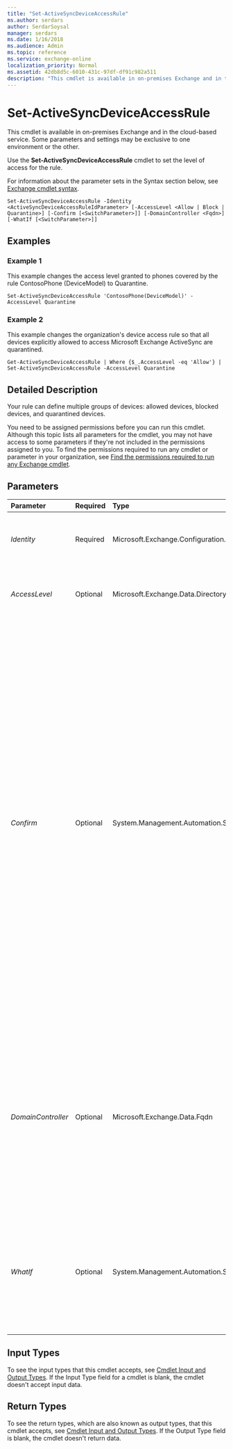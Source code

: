 ```yaml
---
title: "Set-ActiveSyncDeviceAccessRule"
ms.author: serdars
author: SerdarSoysal
manager: serdars
ms.date: 1/16/2018
ms.audience: Admin
ms.topic: reference
ms.service: exchange-online
localization_priority: Normal
ms.assetid: 42db8d5c-6010-431c-97df-df91c982a511
description: "This cmdlet is available in on-premises Exchange and in the cloud-based service. Some parameters and settings may be exclusive to one environment or the other."
---
```


# Set-ActiveSyncDeviceAccessRule

This cmdlet is available in on-premises Exchange and in the cloud-based service. Some parameters and settings may be exclusive to one environment or the other. 
  
Use the **Set-ActiveSyncDeviceAccessRule** cmdlet to set the level of access for the rule.
  
For information about the parameter sets in the Syntax section below, see [Exchange cmdlet syntax](https://technet.microsoft.com/library/bb123552.aspx). 
  
```
Set-ActiveSyncDeviceAccessRule -Identity <ActiveSyncDeviceAccessRuleIdParameter> [-AccessLevel <Allow | Block | Quarantine>] [-Confirm [<SwitchParameter>]] [-DomainController <Fqdn>] [-WhatIf [<SwitchParameter>]]

```

## Examples
<a name="Examples"> </a>

### Example 1

This example changes the access level granted to phones covered by the rule ContosoPhone (DeviceModel) to Quarantine.
  
```
Set-ActiveSyncDeviceAccessRule 'ContosoPhone(DeviceModel)' -AccessLevel Quarantine
```

### Example 2

This example changes the organization's device access rule so that all devices explicitly allowed to access Microsoft Exchange ActiveSync are quarantined.
  
```
Get-ActiveSyncDeviceAccessRule | Where {$_.AccessLevel -eq 'Allow'} | Set-ActiveSyncDeviceAccessRule -AccessLevel Quarantine
```

## Detailed Description
<a name="DetailedDescription"> </a>

Your rule can define multiple groups of devices: allowed devices, blocked devices, and quarantined devices.
  
You need to be assigned permissions before you can run this cmdlet. Although this topic lists all parameters for the cmdlet, you may not have access to some parameters if they're not included in the permissions assigned to you. To find the permissions required to run any cmdlet or parameter in your organization, see [Find the permissions required to run any Exchange cmdlet](https://technet.microsoft.com/library/mt432940.aspx).
  
## Parameters
<a name="DetailedDescription"> </a>

|**Parameter**|**Required**|**Type**|**Description**|
|:-----|:-----|:-----|:-----|
| _Identity_ <br/> |Required  <br/> |Microsoft.Exchange.Configuration.Tasks.ActiveSyncDeviceAccessRuleIdParameter  <br/> |The  _Identity_ parameter specifies the identity of the device access rule. <br/> |
| _AccessLevel_ <br/> |Optional  <br/> |Microsoft.Exchange.Data.Directory.SystemConfiguration.DeviceAccessLevel  <br/> |The  _AccessLevel_ parameter specifies whether the devices are allowed, blocked, or quarantined. <br/> |
| _Confirm_ <br/> |Optional  <br/> |System.Management.Automation.SwitchParameter  <br/> | The _Confirm_ switch specifies whether to show or hide the confirmation prompt. How this switch affects the cmdlet depends on if the cmdlet requires confirmation before proceeding. <br/>  Destructive cmdlets (for example, **Remove-\*** cmdlets) have a built-in pause that forces you to acknowledge the command before proceeding. For these cmdlets, you can skip the confirmation prompt by using this exact syntax: `-Confirm:$false`.  <br/>  Most other cmdlets (for example, **New-\*** and **Set-\*** cmdlets) don't have a built-in pause. For these cmdlets, specifying the _Confirm_ switch without a value introduces a pause that forces you acknowledge the command before proceeding. <br/> |
| _DomainController_ <br/> |Optional  <br/> |Microsoft.Exchange.Data.Fqdn  <br/> |This parameter is available only in on-premises Exchange.  <br/> The  _DomainController_ parameter specifies the domain controller that's used by this cmdlet to read data from or write data to Active Directory. You identify the domain controller by its fully qualified domain name (FQDN). For example, `dc01.contoso.com`.  <br/> |
| _WhatIf_ <br/> |Optional  <br/> |System.Management.Automation.SwitchParameter  <br/> |The  _WhatIf_ switch simulates the actions of the command. You can use this switch to view the changes that would occur without actually applying those changes. You don't need to specify a value with this switch. <br/> |
   
## Input Types
<a name="InputTypes"> </a>

To see the input types that this cmdlet accepts, see [Cmdlet Input and Output Types](http://go.microsoft.com/fwlink/p/?linkId=616387). If the Input Type field for a cmdlet is blank, the cmdlet doesn't accept input data. 
  
## Return Types
<a name="ReturnTypes"> </a>

To see the return types, which are also known as output types, that this cmdlet accepts, see [Cmdlet Input and Output Types](http://go.microsoft.com/fwlink/p/?linkId=616387). If the Output Type field is blank, the cmdlet doesn't return data. 
  

